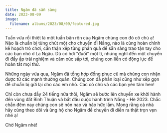 ```yaml
---
title: Ngăm đã sẵn sàng
date: 2023-08-09
image:
  filename: albums/2023/08/09/featured.jpg
---
```


Tuần vừa rồi thiệt là một tuần bận rộn của Ngăm chúng con đó cô chú ạ! Nào là chuẩn bị từng chút một cho chuyến đi Nắng, nào là cùng hoàn chỉnh kế hoạch trò chơi, cẩn thận xếp từng phần quà để sẵn sàng trao tận tay cho các bạn nhỏ ở La Ngâu. Dù có hơi "đuối" một tí, nhưng nghĩ đến một chuyến đi đầy ắp trải nghiệm và cảm xúc sắp tới, chúng con liền có động lực để hoàn tất mọi thứ.

Những ngày vừa qua, Ngăm đã tổng hợp đồng phục cũ mà chúng con nhận được từ các mạnh thường quân. Chúng con đã phân loại cũng như xếp gọn để chuẩn bị gửi lại cho các em nhỏ. Các cô chú và các bạn yên tâm hen!

Chỉ còn chưa đầy 24 tiếng nữa thôi, Ngăm sẽ bước lên chuyến xe khởi hành đến vùng đất Bình Thuận và bắt đầu cuộc hành trình Nắng - Hè 2023. Chắc chắn đêm nay chúng con sẽ nôn nao và háo hức lắm. Mong rằng cả nhà hãy cùng theo dõi và ủng hộ cho Ngăm để chuyến đi diễn ra thật trọn vẹn nhé ạ!

Chờ Ngăm nhé!
